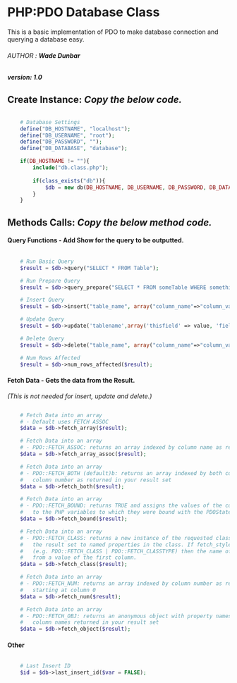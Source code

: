 PHP:PDO Database Class
======================

This is a basic implementation of PDO to make database connection and querying a database easy.

###### AUTHOR : **Wade Dunbar**
##### version: 1.0

## Create Instance: *Copy the below code.*

````php
	
	# Database Settings
	define("DB_HOSTNAME", "localhost");
   	define("DB_USERNAME", "root");
   	define("DB_PASSWORD", "");
   	define("DB_DATABASE", "database");

    if(DB_HOSTNAME != ""){
    	include("db.class.php");
	    
	    if(class_exists("db")){
			$db = new db(DB_HOSTNAME, DB_USERNAME, DB_PASSWORD, DB_DATABASE);
		}
	}

````
	
## Methods Calls: *Copy the below method code.*

#### Query Functions - Add Show for the query to be outputted.

````php

	# Run Basic Query
	$result = $db->query("SELECT * FROM Table");

	# Run Prepare Query
	$result = $db->query_prepare("SELECT * FROM someTable WHERE something = :comparison", array(':comparison' => $comparison));

	# Insert Query
	$result = $db->insert("table_name", array("column_name"=>"column_value"));

	# Update Query
	$result = $db->update('tablename',array('thisfield' => value, 'field2'=>value2),array('conditionfield'=>conValue));

	# Delete Query
	$result = $db->delete("table_name", array("column_name"=>"column_value"));

	# Num Rows Affected
	$result = $db->num_rows_affected($result);

````

#### Fetch Data - Gets the data from the Result. 
*(This is not needed for insert, update and delete.)*

````php

	# Fetch Data into an array
	# - Default uses FETCH ASSOC
	$data = $db->fetch_array($result);

	# Fetch Data into an array 
	# - PDO::FETCH_ASSOC: returns an array indexed by column name as returned in your result set
	$data = $db->fetch_array_assoc($result);

	# Fetch Data into an array
	# - PDO::FETCH_BOTH (default)b: returns an array indexed by both column name and 0-indexed 
	#   column number as returned in your result set
	$data = $db->fetch_both($result);

	# Fetch Data into an array
	# - PDO::FETCH_BOUND: returns TRUE and assigns the values of the columns in your result set 
	#   to the PHP variables to which they were bound with the PDOStatement::bindColumn() method
	$data = $db->fetch_bound($result);

	# Fetch Data into an array
	# - PDO::FETCH_CLASS: returns a new instance of the requested class, mapping the columns of 
	#	the result set to named properties in the class. If fetch_style includes PDO::FETCH_CLASSTYPE 
	#	(e.g. PDO::FETCH_CLASS | PDO::FETCH_CLASSTYPE) then the name of the class is determined 
	# 	from a value of the first column.
	$data = $db->fetch_class($result);

	# Fetch Data into an array
	# - PDO::FETCH_NUM: returns an array indexed by column number as returned in your result set, 
	#	starting at column 0
	$data = $db->fetch_num($result);

	# Fetch Data into an array
	# - PDO::FETCH_OBJ: returns an anonymous object with property names that correspond to the 
	#	column names returned in your result set
	$data = $db->fetch_object($result);

````
	
#### Other

````php

	# Last Insert ID
	$id = $db->last_insert_id($var = FALSE);
	
````
